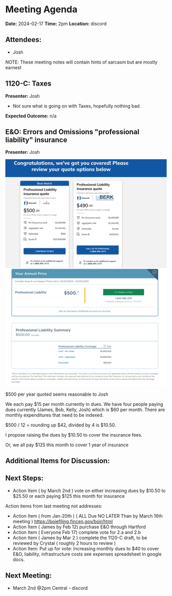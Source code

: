 # Meeting Agenda

**Date:**  2024-02-17
**Time:**   2pm
**Location:**   discord

## Attendees:   

- Josh

NOTE: These meeting notes will contain hints of sarcasm but are mostly earnest

## 1120-C: Taxes

**Presenter:** Josh

- Not sure what is going on with Taxes, hopefully nothing bad.

**Expected Outcome:** n/a

## E&O: Errors and Omissions "professional liability" insurance

**Presenter:** Josh

![Quoted prices for E&O](files/2024-02-03_11-57.png) 
![Quoted prices for E&O](files/2024-02-03_12-10.png)

$500 per year quoted seems reasonable to Josh

We each pay $15 per month currently in dues. We have four people paying dues currently (James, Bob, Kelly, Josh) which is $60 per month. There are monthly expenditures that need to be indexed.

$500 / 12 = rounding up $42, divided by 4 is $10.50.

I propose raising the dues by $10.50 to cover the insurance fees.

Or, we all pay $125 this month to cover 1 year of insurance


## Additional Items for Discussion:



## Next Steps:

- Action Item ( by March 2nd ) vote on either increasing dues by $10.50 to $25.50 or each paying $125 this month for insurance


Action items from last meeting not addresses:

- Action Item ( from Jan-20th ) ( ALL Due NO LATER Than by March 16th meeting ) https://boiefiling.fincen.gov/boir/html
- Action Item ( James by Feb 12) purchase E&O through Hartford
- Action Item ( Everyone Feb 17) complete vote for 2.a and 2.b
- Action Item ( James by Mar 2 ) complete the 1120-C draft, to be reviewed by Crystal ( roughly 2 hours to review )
- Action Item: Put up for vote: Increasing monthly dues to $40 to cover E&O, liability, infrastructure costs see expenses spreadsheet in google docs.

## Next Meeting:

- March 2nd @2pm Central - discord
